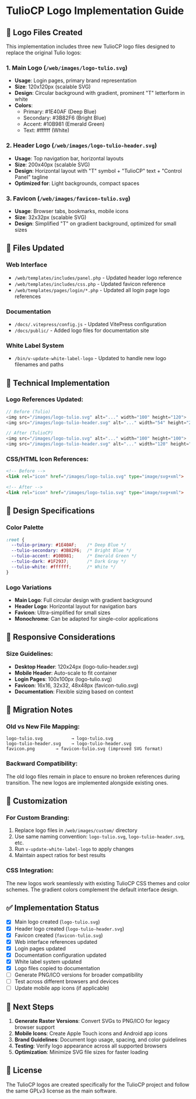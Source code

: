 # TulioCP Logo Implementation Guide

## 🎨 Logo Files Created

This implementation includes three new TulioCP logo files designed to replace the original Tulio logos:

### 1. Main Logo (`/web/images/logo-tulio.svg`)
- **Usage**: Login pages, primary brand representation
- **Size**: 120x120px (scalable SVG)
- **Design**: Circular background with gradient, prominent "T" letterform in white
- **Colors**: 
  - Primary: #1E40AF (Deep Blue)
  - Secondary: #3B82F6 (Bright Blue)
  - Accent: #10B981 (Emerald Green)
  - Text: #ffffff (White)

### 2. Header Logo (`/web/images/logo-tulio-header.svg`)
- **Usage**: Top navigation bar, horizontal layouts
- **Size**: 200x40px (scalable SVG)  
- **Design**: Horizontal layout with "T" symbol + "TulioCP" text + "Control Panel" tagline
- **Optimized for**: Light backgrounds, compact spaces

### 3. Favicon (`/web/images/favicon-tulio.svg`)
- **Usage**: Browser tabs, bookmarks, mobile icons
- **Size**: 32x32px (scalable SVG)
- **Design**: Simplified "T" on gradient background, optimized for small sizes

## 📂 Files Updated

### Web Interface
- `/web/templates/includes/panel.php` - Updated header logo reference
- `/web/templates/includes/css.php` - Updated favicon reference
- `/web/templates/pages/login/*.php` - Updated all login page logo references

### Documentation
- `/docs/.vitepress/config.js` - Updated VitePress configuration
- `/docs/public/` - Added logo files for documentation site

### White Label System
- `/bin/v-update-white-label-logo` - Updated to handle new logo filenames and paths

## 🔧 Technical Implementation

### Logo References Updated:
```php
// Before (Tulio)
<img src="/images/logo-tulio.svg" alt="..." width="100" height="120">
<img src="/images/logo-tulio-header.svg" alt="..." width="54" height="29">

// After (TulioCP)  
<img src="/images/logo-tulio.svg" alt="..." width="100" height="100">
<img src="/images/logo-tulio-header.svg" alt="..." width="120" height="24">
```

### CSS/HTML Icon References:
```html
<!-- Before -->
<link rel="icon" href="/images/logo-tulio.svg" type="image/svg+xml">

<!-- After -->
<link rel="icon" href="/images/logo-tulio.svg" type="image/svg+xml">
```

## 🎯 Design Specifications

### Color Palette
```css
:root {
  --tulio-primary: #1E40AF;    /* Deep Blue */
  --tulio-secondary: #3B82F6;  /* Bright Blue */
  --tulio-accent: #10B981;     /* Emerald Green */
  --tulio-dark: #1F2937;       /* Dark Gray */
  --tulio-white: #ffffff;      /* White */
}
```

### Logo Variations
- **Main Logo**: Full circular design with gradient background
- **Header Logo**: Horizontal layout for navigation bars
- **Favicon**: Ultra-simplified for small sizes
- **Monochrome**: Can be adapted for single-color applications

## 📱 Responsive Considerations

### Size Guidelines:
- **Desktop Header**: 120x24px (logo-tulio-header.svg)
- **Mobile Header**: Auto-scale to fit container
- **Login Pages**: 100x100px (logo-tulio.svg)
- **Favicon**: 16x16, 32x32, 48x48px (favicon-tulio.svg)
- **Documentation**: Flexible sizing based on context

## 🔄 Migration Notes

### Old vs New File Mapping:
```
logo-tulio.svg           → logo-tulio.svg
logo-tulio-header.svg    → logo-tulio-header.svg
favicon.png        → favicon-tulio.svg (improved SVG format)
```

### Backward Compatibility:
The old logo files remain in place to ensure no broken references during transition. The new logos are implemented alongside existing ones.

## 🎨 Customization

### For Custom Branding:
1. Replace logo files in `/web/images/custom/` directory
2. Use same naming convention: `logo-tulio.svg`, `logo-tulio-header.svg`, etc.
3. Run `v-update-white-label-logo` to apply changes
4. Maintain aspect ratios for best results

### CSS Integration:
The new logos work seamlessly with existing TulioCP CSS themes and color schemes. The gradient colors complement the default interface design.

## ✅ Implementation Status

- [x] Main logo created (`logo-tulio.svg`)
- [x] Header logo created (`logo-tulio-header.svg`) 
- [x] Favicon created (`favicon-tulio.svg`)
- [x] Web interface references updated
- [x] Login pages updated  
- [x] Documentation configuration updated
- [x] White label system updated
- [x] Logo files copied to documentation
- [ ] Generate PNG/ICO versions for broader compatibility
- [ ] Test across different browsers and devices
- [ ] Update mobile app icons (if applicable)

## 🔨 Next Steps

1. **Generate Raster Versions**: Convert SVGs to PNG/ICO for legacy browser support
2. **Mobile Icons**: Create Apple Touch icons and Android app icons
3. **Brand Guidelines**: Document logo usage, spacing, and color guidelines
4. **Testing**: Verify logo appearance across all supported browsers
5. **Optimization**: Minimize SVG file sizes for faster loading

## 📄 License

The TulioCP logos are created specifically for the TulioCP project and follow the same GPLv3 license as the main software.